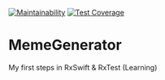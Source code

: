 [![Maintainability](https://api.codeclimate.com/v1/badges/4d225c61414912c95352/maintainability)](https://codeclimate.com/github/Morbix/MemeGenerator/maintainability)
[![Test Coverage](https://api.codeclimate.com/v1/badges/4d225c61414912c95352/test_coverage)](https://codeclimate.com/github/Morbix/MemeGenerator/test_coverage)

# MemeGenerator
My first steps in RxSwift &amp; RxTest (Learning) 

